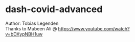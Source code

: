 # dash-covid-advanced

Author: Tobias Legenden \
Thanks to Mubeen Ali @ https://www.youtube.com/watch?v=bDXypNBH1uw
